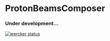 # ProtonBeamsComposer

### Under development...

[![wercker status](https://app.wercker.com/status/e724af14246bc2e21ee83eded6d0729e/m/ "wercker status")](https://app.wercker.com/project/byKey/e724af14246bc2e21ee83eded6d0729e)
